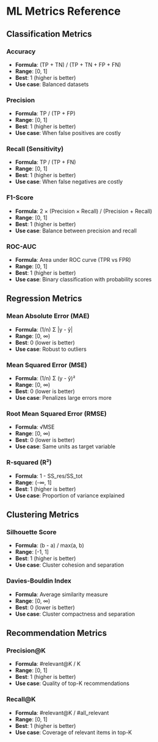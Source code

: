 # ML Metrics Reference

## Classification Metrics

### Accuracy
- **Formula**: (TP + TN) / (TP + TN + FP + FN)
- **Range**: [0, 1]
- **Best**: 1 (higher is better)
- **Use case**: Balanced datasets

### Precision
- **Formula**: TP / (TP + FP)
- **Range**: [0, 1] 
- **Best**: 1 (higher is better)
- **Use case**: When false positives are costly

### Recall (Sensitivity)
- **Formula**: TP / (TP + FN)
- **Range**: [0, 1]
- **Best**: 1 (higher is better)
- **Use case**: When false negatives are costly

### F1-Score
- **Formula**: 2 × (Precision × Recall) / (Precision + Recall)
- **Range**: [0, 1]
- **Best**: 1 (higher is better)
- **Use case**: Balance between precision and recall

### ROC-AUC
- **Formula**: Area under ROC curve (TPR vs FPR)
- **Range**: [0, 1]
- **Best**: 1 (higher is better)
- **Use case**: Binary classification with probability scores

## Regression Metrics

### Mean Absolute Error (MAE)
- **Formula**: (1/n) Σ |y - ŷ|
- **Range**: [0, ∞)
- **Best**: 0 (lower is better)
- **Use case**: Robust to outliers

### Mean Squared Error (MSE)
- **Formula**: (1/n) Σ (y - ŷ)²
- **Range**: [0, ∞)
- **Best**: 0 (lower is better)
- **Use case**: Penalizes large errors more

### Root Mean Squared Error (RMSE)
- **Formula**: √MSE
- **Range**: [0, ∞)
- **Best**: 0 (lower is better)
- **Use case**: Same units as target variable

### R-squared (R²)
- **Formula**: 1 - SS_res/SS_tot
- **Range**: (-∞, 1]
- **Best**: 1 (higher is better)
- **Use case**: Proportion of variance explained

## Clustering Metrics

### Silhouette Score
- **Formula**: (b - a) / max(a, b)
- **Range**: [-1, 1]
- **Best**: 1 (higher is better)
- **Use case**: Cluster cohesion and separation

### Davies-Bouldin Index
- **Formula**: Average similarity measure
- **Range**: [0, ∞)
- **Best**: 0 (lower is better)
- **Use case**: Cluster compactness and separation

## Recommendation Metrics

### Precision@K
- **Formula**: #relevant@K / K
- **Range**: [0, 1]
- **Best**: 1 (higher is better)
- **Use case**: Quality of top-K recommendations

### Recall@K
- **Formula**: #relevant@K / #all_relevant
- **Range**: [0, 1]
- **Best**: 1 (higher is better)
- **Use case**: Coverage of relevant items in top-K